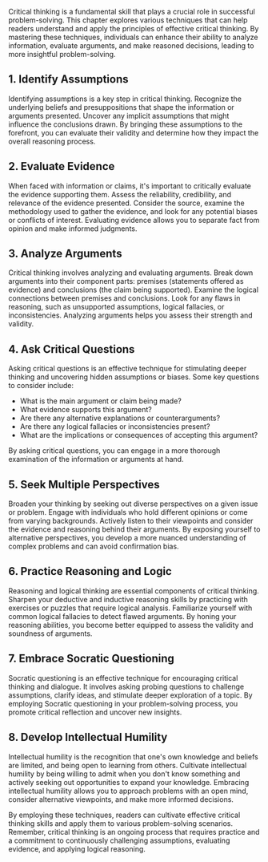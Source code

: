 
Critical thinking is a fundamental skill that plays a crucial role in successful problem-solving. This chapter explores various techniques that can help readers understand and apply the principles of effective critical thinking. By mastering these techniques, individuals can enhance their ability to analyze information, evaluate arguments, and make reasoned decisions, leading to more insightful problem-solving.

**1. Identify Assumptions**
---------------------------

Identifying assumptions is a key step in critical thinking. Recognize the underlying beliefs and presuppositions that shape the information or arguments presented. Uncover any implicit assumptions that might influence the conclusions drawn. By bringing these assumptions to the forefront, you can evaluate their validity and determine how they impact the overall reasoning process.

**2. Evaluate Evidence**
------------------------

When faced with information or claims, it's important to critically evaluate the evidence supporting them. Assess the reliability, credibility, and relevance of the evidence presented. Consider the source, examine the methodology used to gather the evidence, and look for any potential biases or conflicts of interest. Evaluating evidence allows you to separate fact from opinion and make informed judgments.

**3. Analyze Arguments**
------------------------

Critical thinking involves analyzing and evaluating arguments. Break down arguments into their component parts: premises (statements offered as evidence) and conclusions (the claim being supported). Examine the logical connections between premises and conclusions. Look for any flaws in reasoning, such as unsupported assumptions, logical fallacies, or inconsistencies. Analyzing arguments helps you assess their strength and validity.

**4. Ask Critical Questions**
-----------------------------

Asking critical questions is an effective technique for stimulating deeper thinking and uncovering hidden assumptions or biases. Some key questions to consider include:

* What is the main argument or claim being made?
* What evidence supports this argument?
* Are there any alternative explanations or counterarguments?
* Are there any logical fallacies or inconsistencies present?
* What are the implications or consequences of accepting this argument?

By asking critical questions, you can engage in a more thorough examination of the information or arguments at hand.

**5. Seek Multiple Perspectives**
---------------------------------

Broaden your thinking by seeking out diverse perspectives on a given issue or problem. Engage with individuals who hold different opinions or come from varying backgrounds. Actively listen to their viewpoints and consider the evidence and reasoning behind their arguments. By exposing yourself to alternative perspectives, you develop a more nuanced understanding of complex problems and can avoid confirmation bias.

**6. Practice Reasoning and Logic**
-----------------------------------

Reasoning and logical thinking are essential components of critical thinking. Sharpen your deductive and inductive reasoning skills by practicing with exercises or puzzles that require logical analysis. Familiarize yourself with common logical fallacies to detect flawed arguments. By honing your reasoning abilities, you become better equipped to assess the validity and soundness of arguments.

**7. Embrace Socratic Questioning**
-----------------------------------

Socratic questioning is an effective technique for encouraging critical thinking and dialogue. It involves asking probing questions to challenge assumptions, clarify ideas, and stimulate deeper exploration of a topic. By employing Socratic questioning in your problem-solving process, you promote critical reflection and uncover new insights.

**8. Develop Intellectual Humility**
------------------------------------

Intellectual humility is the recognition that one's own knowledge and beliefs are limited, and being open to learning from others. Cultivate intellectual humility by being willing to admit when you don't know something and actively seeking out opportunities to expand your knowledge. Embracing intellectual humility allows you to approach problems with an open mind, consider alternative viewpoints, and make more informed decisions.

By employing these techniques, readers can cultivate effective critical thinking skills and apply them to various problem-solving scenarios. Remember, critical thinking is an ongoing process that requires practice and a commitment to continuously challenging assumptions, evaluating evidence, and applying logical reasoning.
